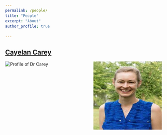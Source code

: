 ```yaml
---
permalink: /people/
title: "People"
excerpt: "About"
author_profile: true

---
```


## [Cayelan Carey](https://carey.biol.vt.edu/)
<a href="url"><img src="../images/ccc.jpg" align="right" height="220" width="220" ></a>
![Profile of Dr Carey]("../images/ccc.jpg")